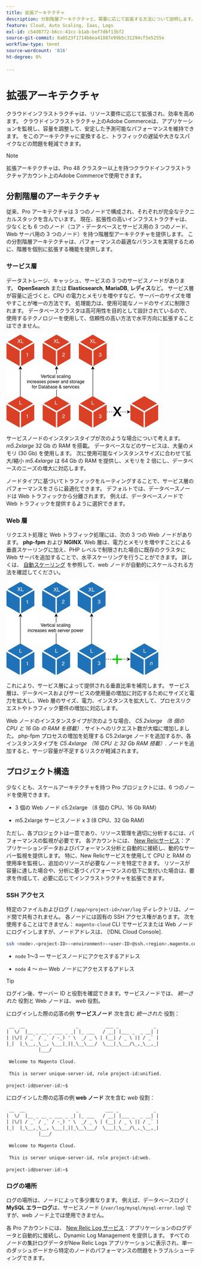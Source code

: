```yaml
---
title: 拡張アーキテクチャ
description: 分割階層アーキテクチャと、需要に応じて拡張する方法について説明します。
feature: Cloud, Auto Scaling, Iaas, Logs
exl-id: c54d8772-b6cc-41cc-b1ab-bef7d6f13bf2
source-git-commit: 8a0523f1714b6ea41887e99b5c31294cf5e5255e
workflow-type: tm+mt
source-wordcount: '816'
ht-degree: 0%

---
```


# 拡張アーキテクチャ

クラウドインフラストラクチャは、リソース要件に応じて拡張され、効率を高めます。 クラウドインフラストラクチャ上のAdobe Commerceは、アプリケーションを監視し、容量を調整して、安定した予測可能なパフォーマンスを維持できます。 をこのアーキテクチャに変換すると、トラフィックの遅延や大きなスパイクなどの問題を軽減できます。

>[!NOTE]
>
>拡張アーキテクチャは、Pro 48 クラスター以上を持つクラウドインフラストラクチャアカウント上のAdobe Commerceで使用できます。

## 分割階層のアーキテクチャ

従来、Pro アーキテクチャは 3 つのノードで構成され、それぞれが完全なテクニカルスタックを含んでいます。 現在、拡張性の高いインフラストラクチャは、少なくとも 6 つのノード（コア・データベースとサービス用の 3 つのノード、Web サーバ用の 3 つのノード）を持つ階層型アーキテクチャを提供します。 この分割階層アーキテクチャは、パフォーマンスの最適なバランスを実現するために、階層を個別に拡張する機能を提供します。

### サービス層

データストレージ、キャッシュ、サービスの 3 つのサービスノードがあります。 **OpenSearch** または **Elasticsearch**, **MariaDB**, **レディス**&#x200B;など。 サービス層が容量に近づくと、CPU の電力とメモリを増やすなど、サーバーのサイズを増やすことが唯一の方法です。 処理能力は、使用可能なノードのサイズに制限されます。 データベースクラスタは高可用性を目的として設計されているので、使用するテクノロジーを使用して、信頼性の高い方法で水平方向に拡張することはできません。

![サービス層の拡張](../../assets/scaling-service.png)

サービスノードのインスタンスタイプが次のような場合について考えます。 _m5.2xlarge_ 32 Gb の RAM を搭載。 データベースなどのサービスは、大量のメモリ (30 Gb) を使用します。 次に使用可能なインスタンスサイズに合わせて拡大/縮小 _m5.4xlarge_ は 64 Gb の RAM を提供し、メモリを 2 倍にし、データベースのニーズの増大に対応します。

ノードタイプに基づいてトラフィックをルーティングすることで、サービス層のパフォーマンスをさらに最適化できます。 デフォルトでは、データベースノードは Web トラフィックから分離されます。 例えば、データベースノードで Web トラフィックを提供するように選択できます。

### Web 層

リクエスト処理と Web トラフィック処理には、次の 3 つの Web ノードがあります。 **php-fpm** および **NGINX**. Web 層は、電力とメモリを増やすことによる垂直スケーリングに加え、PHP レベルで制限された場合に既存のクラスタに Web サーバを追加することで、水平スケーリングを行うことができます。 詳しくは、 [自動スケーリング](autoscaling.md) を参照して、web ノードが自動的にスケールされる方法を確認してください。

![Web 層の拡張](../../assets/scaling-web.png)

これにより、サービス層によって提供される垂直比率を補完します。 サービス層は、データベースおよびサービスの使用量の増加に対応するためにサイズと電力を拡大し、Web 層のサイズ、電力、インスタンスを拡大して、プロセスリクエストやトラフィック要件の増加に対応します。

Web ノードのインスタンスタイプが次のような場合、 _C5.2xlarge （8 個の CPU と 16 Gb の RAM を搭載）_. サイトへのリクエスト数が大幅に増加しました。 php-fpm プロセスの増加を処理する C5.2xlarge ノードを追加するか、各インスタンスタイプを _C5.4xlarge （16 CPU と 32 Gb RAM 搭載）_. ノードを追加すると、サージ容量が不足するリスクが軽減されます。

## プロジェクト構造

少なくとも、スケールアーキテクチャを持つ Pro プロジェクトには、6 つのノードを使用できます。

- 3 個の Web ノード c5.2xlarge （8 個の CPU、16 Gb RAM）

- m5.2xlarge サービスノード x 3 (8 CPU、32 Gb RAM)

ただし、各プロジェクトは一意であり、リソース管理を適切に分析するには、パフォーマンスの監視が必要です。 各アカウントには、 [New Relicサービス](../monitor/new-relic-service.md)：アプリケーションデータおよびパフォーマンス分析と自動的に接続し、動的なサーバー監視を提供します。 特に、New Relicサービスを使用して CPU と RAM の使用率を監視し、追加のリソースが必要なノードを特定できます。 リソースが容量に達した場合や、分析に基づくパフォーマンスの低下に気付いた場合は、要求を作成して、必要に応じてインフラストラクチャを拡張できます。

### SSH アクセス

特定のファイルおよびログ ( `/app/<project-id>/var/log` ディレクトリは、ノード間で共有されません。 各ノードには固有の SSH アクセス権があります。 次を使用することはできません： `magento-cloud` CLI でサービスまたは Web ノードにログインしますが、ノードアドレスは、 [!DNL Cloud Console].

```bash
ssh <node>.<project-ID>-<environment>-<user-ID>@ssh.<region>.magento.com
```

- `node` 1～3 — サービスノードにアクセスするアドレス

- `node` 4 ～ _n_— Web ノードにアクセスするアドレス

>[!TIP]
>
>ログイン後、サーバー ID と役割を確認できます。サービスノードでは、 _統一された_ 役割と Web ノードは、 _web_ 役割。

にログインした際の応答の例 **サービスノード** 次を含む _統一された_ 役割：

```terminal
 __  __                   _          ___ _             _
|  \/  |__ _ __ _ ___ _ _| |_ ___   / __| |___ _  _ __| |
| |\/| / _` / _` / -_) ' \  _/ _ \ | (__| / _ \ || / _` |
|_|  |_\__,_\__, \___|_||_\__\___/  \___|_\___/\_,_\__,_|
            |___/

 Welcome to Magento Cloud.

 This is server unique-server-id, role project-id:unified.

project-id@server-id:~$
```

にログインした際の応答の例 **web ノード** 次を含む _web_ 役割：

```terminal
 __  __                   _          ___ _             _
|  \/  |__ _ __ _ ___ _ _| |_ ___   / __| |___ _  _ __| |
| |\/| / _` / _` / -_) ' \  _/ _ \ | (__| / _ \ || / _` |
|_|  |_\__,_\__, \___|_||_\__\___/  \___|_\___/\_,_\__,_|
            |___/

 Welcome to Magento Cloud.

 This is server unique-server-id, role project-id:web.

project-id@server-id:~$
```

### ログの場所

ログの場所は、ノードによって多少異なります。 例えば、データベースログ ( **MySQL エラーログ**&#x200B;は、サービスノード (`/var/log/mysql/mysql-error.log`) ですが、web ノード上では使用できません。

各 Pro アカウントには、 [New Relic Log サービス](../monitor/new-relic-service.md)：アプリケーションのログデータと自動的に接続し、Dynamic Log Management を提供します。 すべてのノードの集計ログデータがNew Relic Logs アプリケーションに表示され、単一のダッシュボードから特定のノードのパフォーマンスの問題をトラブルシューティングできます。

